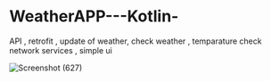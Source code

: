# WeatherAPP---Kotlin-
 API , retrofit  , update of weather, check weather , temparature check
 network services , simple ui




![Screenshot (627)](https://user-images.githubusercontent.com/56763840/104601643-799cb000-56a0-11eb-892f-e859a0c52999.png)
